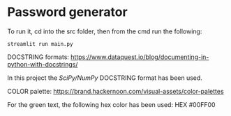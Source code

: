 # Password generator

To run it, cd into the src folder, then from the cmd run the following:

```
streamlit run main.py
```

DOCSTRING formats:
https://www.dataquest.io/blog/documenting-in-python-with-docstrings/

In this project the _SciPy/NumPy_ DOCSTRING format has been used.

COLOR palette:
https://brand.hackernoon.com/visual-assets/color-palettes

For the green text, the following hex color has been used: HEX #00FF00
